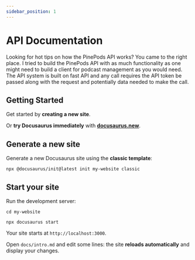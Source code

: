 ```yaml
---
sidebar_position: 1
---
```


# API Documentation

Looking for hot tips on how the PinePods API works? You came to the right place. I tried to build the PinePods API with as much functionality as one might need to build a client for podcast management as you would need. The API system is built on fast API and any call requires the API token be passed along with the request and potentially data needed to make the call.

## Getting Started

Get started by **creating a new site**.

Or **try Docusaurus immediately** with **[docusaurus.new](https://docusaurus.new)**.

## Generate a new site

Generate a new Docusaurus site using the **classic template**:

```shell
npx @docusaurus/init@latest init my-website classic
```

## Start your site

Run the development server:

```shell
cd my-website

npx docusaurus start
```

Your site starts at `http://localhost:3000`.

Open `docs/intro.md` and edit some lines: the site **reloads automatically** and display your changes.

